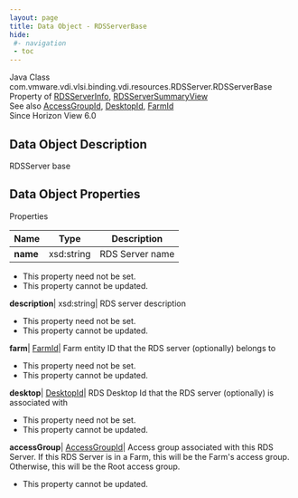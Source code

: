 ```yaml
---
layout: page
title: Data Object - RDSServerBase
hide:
 #- navigation
 - toc
---
```






Java Class
    com.vmware.vdi.vlsi.binding.vdi.resources.RDSServer.RDSServerBase  
Property of
     [RDSServerInfo](vdi.resources.RDSServer.RDSServerInfo.md#field_detail), [RDSServerSummaryView](vdi.resources.RDSServer.RDSServerSummaryView.md#field_detail)  
See also
     [AccessGroupId](vdi.entity.AccessGroupId.md), [DesktopId](vdi.entity.DesktopId.md), [FarmId](vdi.entity.FarmId.md)  
Since 
    Horizon View 6.0

## Data Object Description 

RDSServer base 

## Data Object Properties

Properties

Name |  Type |  Description   
---|---|---  
**name**|  xsd:string|  RDS Server name   


* This property need not be set.
* This property cannot be updated.

  
**description**|  xsd:string|  RDS server description   


* This property need not be set.
* This property cannot be updated.

  
**farm**| [FarmId](vdi.entity.FarmId.md)|  Farm entity ID that the RDS server (optionally) belongs to   


* This property need not be set.
* This property cannot be updated.

  
**desktop**| [DesktopId](vdi.entity.DesktopId.md)|  RDS Desktop Id that the RDS server (optionally) is associated with   


* This property need not be set.
* This property cannot be updated.

  
**accessGroup**| [AccessGroupId](vdi.entity.AccessGroupId.md)|  Access group associated with this RDS Server. If this RDS Server is in a Farm, this will be the Farm's access group. Otherwise, this will be the Root access group.   


* This property cannot be updated.

  
  
  

  
  

